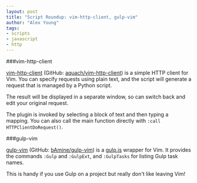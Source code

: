 ```yaml
---
layout: post
title: "Script Roundup: vim-http-client, gulp-vim"
author: "Alex Young"
tags: 
- scripts
- javascript
- http
---
```


###vim-http-client

[vim-http-client](http://www.vim.org/scripts/script.php?script_id=5140) (GitHub: [aquach/vim-http-client](https://github.com/aquach/vim-http-client)) is a simple HTTP client for Vim.  You can specify requests using plain text, and the script will generate a request that is managed by a Python script.

The result will be displayed in a separate window, so can switch back and edit your original request.

The plugin is invoked by selecting a block of text and then typing a mapping.  You can also call the main function directly with `:call HTTPClientDoRequest()`.

###gulp-vim

[gulp-vim](http://www.vim.org/scripts/script.php?script_id=5144) (GitHub: [bAmine/gulp-vim](https://github.com/KabbAmine/gulp-vim)) is a [gulp.js](http://gulpjs.com) wrapper for Vim.  It provides the commands `:Gulp` and `:GulpExt`, and `:GulpTasks` for listing Gulp task names.

This is handy if you use Gulp on a project but really don't like leaving Vim!
